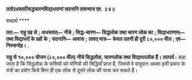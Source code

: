 **ततोऽधस्तात्सिद्धचारणविद्याधराणां सदनानि तावन्मात्र एव. ॥ ४॥** 

शब्दार्थ **** 

**तत:—** **राहु ग्रह से** **; अधस्तात्—** **नीचे** **; सिद्ध-चारण—** **सिद्धलोक तथा चारण लोक का** **; विद्याधराणाम्—** **तथा विद्याधरों के ग्रहों** **के** **; सदनानि—** **आवास** **; तावत् मात्र—** **केवल उतनी ही दूरी ८०,००० मील** **; एव—** **निस्सन्देह।** **.** 

**राहु से १०,००० योजन (८०,००० मील) नीचे सिद्धलोक, चारणलोक तथा** **विद्याधरलोक हैं।** **तात्पर्य :** कहा जाता है कि सिद्धलोक के वासियों को योगियों की सिद्धियाँ प्राप्त हैं, जिससे वे वायुयान अथवा इसी प्रकार के यंत्रों का प्रयोग किये बिना ही एक लोक से दूसरे लोक की यात्रा कर सकते हैं।  
